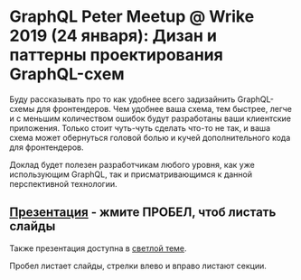 # GraphQL Peter Meetup @ Wrike 2019 (24 января): Дизан и паттерны проектирования GraphQL-схем

Буду рассказывать про то как удобнее всего задизайнить GraphQL-схемы для фронтендеров. Чем удобнее ваша схема, тем быстрее, легче и с меньшим количеством ошибок будут разработаны ваши клиентские приложения. Только стоит чуть-чуть сделать что-то не так, и ваша схема может обернуться головой болью и кучей дополнительного кода для фронтендеров.

Доклад будет полезен разработчикам любого уровня, как уже использующим GraphQL, так и присматривающимся к данной перспективной технологии.

## [Презентация](https://nodkz.github.io/conf-talks/talks/2019.01.24-piter-graphql-meetup/index.html) - жмите ПРОБЕЛ, чтоб листать слайды

Также презентация доступна в [светлой теме](https://nodkz.github.io/conf-talks/talks/2019.01.24-piter-graphql-meetup/white.html).

Пробел листает слайды, стрелки влево и вправо листают секции.
